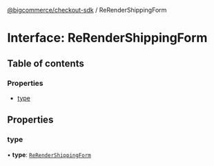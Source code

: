 [@bigcommerce/checkout-sdk](../README.md) / ReRenderShippingForm

# Interface: ReRenderShippingForm

## Table of contents

### Properties

- [type](ReRenderShippingForm.md#type)

## Properties

### type

• **type**: [`ReRenderShippingForm`](../enums/ExtensionCommandType.md#rerendershippingform)
